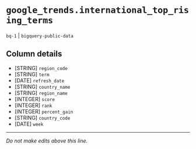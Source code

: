 # `google_trends.international_top_rising_terms`
`bq-1` | `bigquery-public-data`

## Column details
* [STRING]    `region_code`
* [STRING]    `term`
* [DATE]      `refresh_date`
* [STRING]    `country_name`
* [STRING]    `region_name`
* [INTEGER]   `score`
* [INTEGER]   `rank`
* [INTEGER]   `percent_gain`
* [STRING]    `country_code`
* [DATE]      `week`

-------------------------------------------------------------------------------
*Do not make edits above this line.*
